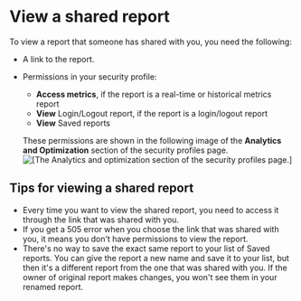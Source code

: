 # View a shared report<a name="view-a-shared-report"></a>

To view a report that someone has shared with you, you need the following: 
+ A link to the report\. 
+ Permissions in your security profile: 
  +  **Access metrics**, if the report is a real\-time or historical metrics report
  +  **View** Login/Logout report, if the report is a login/logout report
  +  **View** Saved reports

  These permissions are shown in the following image of the **Analytics and Optimization** section of the security profiles page\.  
![\[The Analytics and optimization section of the security profiles page.\]](http://docs.aws.amazon.com/connect/latest/adminguide/images/permissions-view-saved-metrics-reports.png)

## Tips for viewing a shared report<a name="tips-view-a-shared-report"></a>
+ Every time you want to view the shared report, you need to access it through the link that was shared with you\.
+ If you get a 505 error when you choose the link that was shared with you, it means you don't have permissions to view the report\.
+ There's no way to save the exact same report to your list of Saved reports\. You can give the report a new name and save it to your list, but then it's a different report from the one that was shared with you\. If the owner of original report makes changes, you won't see them in your renamed report\.